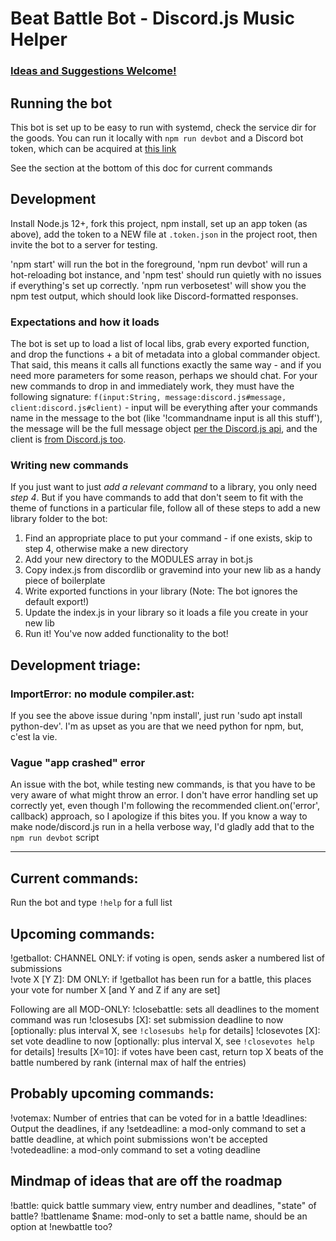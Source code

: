 # Beat Battle Bot - Discord.js Music Helper
### [Ideas and Suggestions Welcome!](https://github.com/jakethedev/beatbattlebot/issues)

## Running the bot

This bot is set up to be easy to run with systemd, check the service dir for the goods. You can run it locally with `npm run devbot` and a Discord bot token, which can be acquired at [this link](https://discordapp.com/developers/applications/me)

See the section at the bottom of this doc for current commands

## Development

Install Node.js 12+, fork this project, npm install, set up an app token (as above), add the token to a NEW file at `.token.json` in the project root, then invite the bot to a server for testing.

'npm start' will run the bot in the foreground, 'npm run devbot' will run a hot-reloading bot instance, and 'npm test' should run quietly with no issues if everything's set up correctly. 'npm run verbosetest' will show you the npm test output, which should look like Discord-formatted responses.

### Expectations and how it loads

The bot is set up to load a list of local libs, grab every exported function, and drop the functions + a bit of metadata into a global commander object. That said, this means it calls all functions exactly the same way - and if you need more parameters for some reason, perhaps we should chat. For your new commands to drop in and immediately work, they must have the following signature: `f(input:String, message:discord.js#message, client:discord.js#client)` - input will be everything after your commands name in the message to the bot (like '!commandname input is all this stuff'), the message will be the full message object [per the Discord.js api](https://discord.js.org/#/docs/main/stable/class/Message), and the client is [from Discord.js too](https://discord.js.org/#/docs/main/stable/class/Client).

### Writing new commands

If you just want to just *add a relevant command* to a library, you only need *step 4*. But if you have commands to add that don't seem to fit with the theme of functions in a particular file, follow all of these steps to add a new library folder to the bot:

1. Find an appropriate place to put your command - if one exists, skip to step 4, otherwise make a new directory
2. Add your new directory to the MODULES array in bot.js
3. Copy index.js from discordlib or gravemind into your new lib as a handy piece of boilerplate
4. Write exported functions in your library (Note: The bot ignores the default export!)
5. Update the index.js in your library so it loads a file you create in your new lib
6. Run it! You've now added functionality to the bot!

## Development triage:

### ImportError: no module compiler.ast:

If you see the above issue during 'npm install', just run 'sudo apt install python-dev'. I'm as upset as you are that we need python for npm, but, c'est la vie.

### Vague "app crashed" error

An issue with the bot, while testing new commands, is that you have to be very aware of what might throw an error. I don't have error handling set up correctly yet, even though I'm following the recommended client.on('error', callback) approach, so I apologize if this bites you. If you know a way to make node/discord.js run in a hella verbose way, I'd gladly add that to the `npm run devbot` script

---

## Current commands:

Run the bot and type `!help` for a full list

## Upcoming commands: 

!getballot: CHANNEL ONLY: if voting is open, sends asker a numbered list of submissions  
!vote X [Y Z]: DM ONLY: if !getballot has been run for a battle, this places your vote for number X [and Y and Z if any are set]

Following are all MOD-ONLY:
!closebattle: sets all deadlines to the moment command was run
!closesubs [X]: set submission deadline to now [optionally: plus interval X, see `!closesubs help` for details]
!closevotes [X]: set vote deadline to now [optionally: plus interval X, see `!closevotes help` for details]
!results [X=10]: if votes have been cast, return top X beats of the battle numbered by rank (internal max of half the entries)

## Probably upcoming commands:

!votemax: Number of entries that can be voted for in a battle
!deadlines: Output the deadlines, if any
!setdeadline: a mod-only command to set a battle deadline, at which point submissions won't be accepted
!votedeadline: a mod-only command to set a voting deadline

## Mindmap of ideas that are off the roadmap

!battle: quick battle summary view, entry number and deadlines, "state" of battle?
!battlename $name: mod-only to set a battle name, should be an option at !newbattle too?
